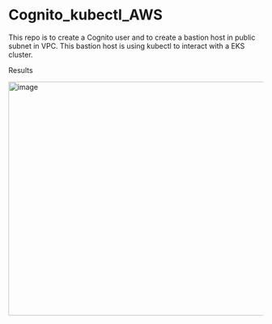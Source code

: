 # Cognito_kubectl_AWS

This repo is to create a Cognito user and to create a bastion host in public subnet in VPC. This bastion host is using kubectl to interact with a EKS cluster. 


Results

<img width="1894" height="462" alt="image" src="https://github.com/user-attachments/assets/4ba1f9ce-bbec-487e-bd8e-49145e02b997" />
